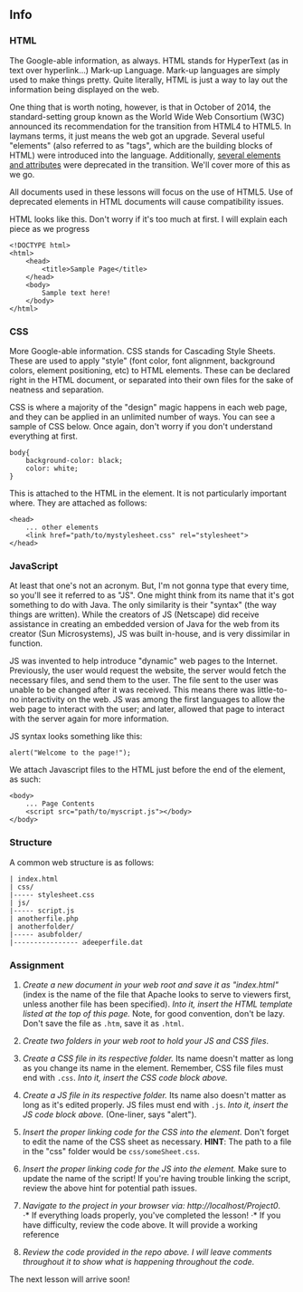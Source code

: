 ## Info

### HTML

The Google-able information, as always.  HTML stands for HyperText (as in text over hyperlink...) Mark-up Language.  Mark-up languages are simply used to make things pretty.  Quite literally, HTML is just a way to lay out the information being displayed on the web.

One thing that is worth noting, however, is that in October of 2014, the standard-setting group known as the World Wide Web Consortium (W3C) announced its recommendation for the transition from HTML4 to HTML5.  In laymans terms, it just means the web got an upgrade.  Several useful "elements" (also referred to as "tags", which are the building blocks of HTML) were introduced into the language.  Additionally, [several elements and attributes](https://www.tutorialspoint.com/html5/html5_deprecated_tags.htm) were deprecated in the transition.  We'll cover more of this as we go.

All documents used in these lessons will focus on the use of HTML5.  Use of deprecated elements in HTML documents will cause compatibility issues.

HTML looks like this.  Don't worry if it's too much at first.  I will explain each piece as we progress
```
<!DOCTYPE html>
<html>
	<head>
		<title>Sample Page</title>
	</head>
	<body>
		Sample text here!
	</body>
</html>
```

### CSS

More Google-able information.  CSS stands for Cascading Style Sheets.  These are used to apply "style" (font color, font alignment, background colors, element positioning, etc) to HTML elements.  These can be declared right in the HTML document, or separated into their own files for the sake of neatness and separation.

CSS is where a majority of the "design" magic happens in each web page, and they can be applied in an unlimited number of ways.  You can see a sample of CSS below.  Once again, don't worry if you don't understand everything at first.

```
body{
	background-color: black;
	color: white;
}
```

This is attached to the HTML in the <head> element.  It is not particularly important where.  They are attached as follows:

```
<head>
	... other elements
	<link href="path/to/mystylesheet.css" rel="stylesheet">
</head>
```

### JavaScript

At least that one's not an acronym.  But, I'm not gonna type that every time, so you'll see it referred to as "JS".  One might think from its name that it's got something to do with Java.  The only similarity is their "syntax" (the way things are written).  While the creators of JS (Netscape) did receive assistance in creating an embedded version of Java for the web from its creator (Sun Microsystems), JS was built in-house, and is very dissimilar in function.

JS was invented to help introduce "dynamic" web pages to the Internet.  Previously, the user would request the website, the server would fetch the necessary files, and send them to the user.  The file sent to the user was unable to be changed after it was received.  This means there was little-to-no interactivity on the web.  JS was among the first languages to allow the web page to interact with the user; and later, allowed that page to interact with the server again for more information.

JS syntax looks something like this:

```
alert("Welcome to the page!");
```

We attach Javascript files to the HTML just before the end of the <body> element, as such:

```
<body>
	... Page Contents
	<script src="path/to/myscript.js"></body>
</body>
```

### Structure

A common web structure is as follows:

```
| index.html
| css/
|----- stylesheet.css
| js/
|----- script.js
| anotherfile.php
| anotherfolder/
|----- asubfolder/
|---------------- adeeperfile.dat
```

### Assignment

1. *Create a new document in your web root and save it as "index.html"* (index is the name of the file that Apache looks to serve to viewers first, unless another file has been specified).  *Into it, insert the HTML template listed at the top of this page.*  Note, for good convention, don't be lazy.  Don't save the file as `.htm`, save it as `.html`.

2. *Create two folders in your web root to hold your JS and CSS files*.

3. *Create a CSS file in its respective folder.*  Its name doesn't matter as long as you change its name in the <link> element.  Remember, CSS file files must end with `.css`.  *Into it, insert the CSS code block above.*

4. *Create a JS file in its respective folder.*  Its name also doesn't matter as long as it's edited properly.  JS files must end with `.js`.  *Into it, insert the JS code block above.*  (One-liner, says "alert").

5. *Insert the proper linking code for the CSS into the <head> element.*  Don't forget to edit the name of the CSS sheet as necessary.  **HINT**: The path to a file in the "css" folder would be `css/someSheet.css`.

6. *Insert the proper linking code for the JS into the <body> element.*  Make sure to update the name of the script!  If you're having trouble linking the script, review the above hint for potential path issues.

7. *Navigate to the project in your browser via: http://localhost/Project0*.    
⋅* If everything loads properly, you've completed the lesson!
⋅* If you have difficulty, review the code above.  It will provide a working reference

8. *Review the code provided in the repo above.  I will leave comments throughout it to show what is happening throughout the code.*

The next lesson will arrive soon!


